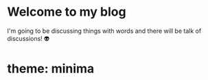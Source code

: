 
# Welcome to my blog

I'm going to be discussing things with words 
and there will be talk of discussions! :alien:

# theme: minima
